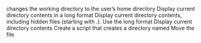 changes the working directory to the user’s home directory
 Display current directory contents in a long format 
 Display current directory contents, including hidden files (starting with .). Use the long format 
Display current directory contents
Create a script that creates a directory named
Move the file
